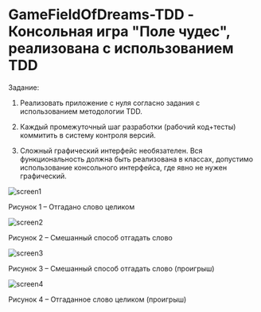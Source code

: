 # GameFieldOfDreams-TDD - Консольная игра "Поле чудес", реализована с использованием TDD

Задание:

1. Реализовать приложение c нуля согласно задания с использованием методологии TDD.

2. Каждый промежуточный шаг разработки (рабочий код+тесты) коммитить в систему контроля версий. 

3. Сложный графический интерфейс необязателен. Вся функциональность должна быть реализована в классах, допустимо использование консольного интерфейса, где явно не нужен графический.

![screen1](https://github.com/GrossuEvgenia/lr2_kg/assets/70910919/cc7a3842-46a3-4e6c-9c3b-fbc395ef270e)

Рисунок 1 – Отгадано слово целиком

![screen2](https://github.com/GrossuEvgenia/lr2_kg/assets/70910919/520d60c0-9df8-420c-a22e-867efaa3672e) 

Рисунок 2 – Смешанный способ отгадать слово

![screen3](https://github.com/GrossuEvgenia/lr2_kg/assets/70910919/dc728edc-da21-4a1b-aaef-12017518d2f3)
 
Рисунок 3 – Смешанный способ отгадать слово (проигрыш) 

![screen4](https://github.com/GrossuEvgenia/lr2_kg/assets/70910919/fe7f9da8-b942-4adb-a220-fb038cabe641)
 
Рисунок 4 – Отгаданное слово целиком (проигрыш)

